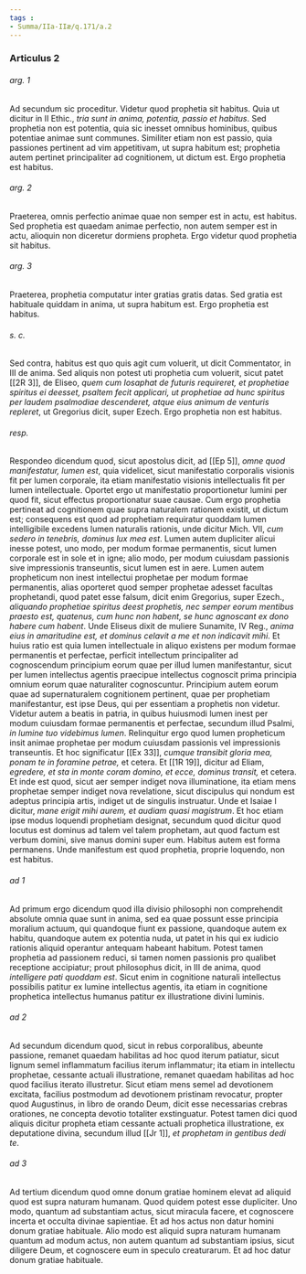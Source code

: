 ```yaml
---
tags : 
- Summa/IIa-IIæ/q.171/a.2
---
```


### Articulus 2

###### arg. 1
Ad secundum sic proceditur. Videtur quod prophetia sit habitus. Quia ut dicitur in II Ethic., *tria sunt in anima, potentia, passio et habitus*. Sed prophetia non est potentia, quia sic inesset omnibus hominibus, quibus potentiae animae sunt communes. Similiter etiam non est passio, quia passiones pertinent ad vim appetitivam, ut supra habitum est; prophetia autem pertinet principaliter ad cognitionem, ut dictum est. Ergo prophetia est habitus.

###### arg. 2
Praeterea, omnis perfectio animae quae non semper est in actu, est habitus. Sed prophetia est quaedam animae perfectio, non autem semper est in actu, alioquin non diceretur dormiens propheta. Ergo videtur quod prophetia sit habitus.

###### arg. 3
Praeterea, prophetia computatur inter gratias gratis datas. Sed gratia est habituale quiddam in anima, ut supra habitum est. Ergo prophetia est habitus.

###### s. c.
Sed contra, habitus est quo quis agit cum voluerit, ut dicit Commentator, in III de anima. Sed aliquis non potest uti prophetia cum voluerit, sicut patet [[2R 3]], de Eliseo, *quem cum Iosaphat de futuris requireret, et prophetiae spiritus ei deesset, psaltem fecit applicari, ut prophetiae ad hunc spiritus per laudem psalmodiae descenderet, atque eius animum de venturis repleret*, ut Gregorius dicit, super Ezech. Ergo prophetia non est habitus.

###### resp.
Respondeo dicendum quod, sicut apostolus dicit, ad [[Ep 5]], *omne quod manifestatur, lumen est*, quia videlicet, sicut manifestatio corporalis visionis fit per lumen corporale, ita etiam manifestatio visionis intellectualis fit per lumen intellectuale. Oportet ergo ut manifestatio proportionetur lumini per quod fit, sicut effectus proportionatur suae causae. Cum ergo prophetia pertineat ad cognitionem quae supra naturalem rationem existit, ut dictum est; consequens est quod ad prophetiam requiratur quoddam lumen intelligibile excedens lumen naturalis rationis, unde dicitur Mich. VII, *cum sedero in tenebris, dominus lux mea est*. Lumen autem dupliciter alicui inesse potest, uno modo, per modum formae permanentis, sicut lumen corporale est in sole et in igne; alio modo, per modum cuiusdam passionis sive impressionis transeuntis, sicut lumen est in aere. Lumen autem propheticum non inest intellectui prophetae per modum formae permanentis, alias oporteret quod semper prophetae adesset facultas prophetandi, quod patet esse falsum, dicit enim Gregorius, super Ezech., *aliquando prophetiae spiritus deest prophetis, nec semper eorum mentibus praesto est, quatenus, cum hunc non habent, se hunc agnoscant ex dono habere cum habent*. Unde Eliseus dixit de muliere Sunamite, IV Reg., *anima eius in amaritudine est, et dominus celavit a me et non indicavit mihi*. Et huius ratio est quia lumen intellectuale in aliquo existens per modum formae permanentis et perfectae, perficit intellectum principaliter ad cognoscendum principium eorum quae per illud lumen manifestantur, sicut per lumen intellectus agentis praecipue intellectus cognoscit prima principia omnium eorum quae naturaliter cognoscuntur. Principium autem eorum quae ad supernaturalem cognitionem pertinent, quae per prophetiam manifestantur, est ipse Deus, qui per essentiam a prophetis non videtur. Videtur autem a beatis in patria, in quibus huiusmodi lumen inest per modum cuiusdam formae permanentis et perfectae, secundum illud Psalmi, *in lumine tuo videbimus lumen*. Relinquitur ergo quod lumen propheticum insit animae prophetae per modum cuiusdam passionis vel impressionis transeuntis. Et hoc significatur [[Ex 33]], *cumque transibit gloria mea, ponam te in foramine petrae,* et cetera. Et [[1R 19]], dicitur ad Eliam, *egredere, et sta in monte coram domino, et ecce, dominus transit,* et cetera. Et inde est quod, sicut aer semper indiget nova illuminatione, ita etiam mens prophetae semper indiget nova revelatione, sicut discipulus qui nondum est adeptus principia artis, indiget ut de singulis instruatur. Unde et Isaiae l dicitur, *mane erigit mihi aurem, et audiam quasi magistrum*. Et hoc etiam ipse modus loquendi prophetiam designat, secundum quod dicitur quod locutus est dominus ad talem vel talem prophetam, aut quod factum est verbum domini, sive manus domini super eum. Habitus autem est forma permanens. Unde manifestum est quod prophetia, proprie loquendo, non est habitus.

###### ad 1
Ad primum ergo dicendum quod illa divisio philosophi non comprehendit absolute omnia quae sunt in anima, sed ea quae possunt esse principia moralium actuum, qui quandoque fiunt ex passione, quandoque autem ex habitu, quandoque autem ex potentia nuda, ut patet in his qui ex iudicio rationis aliquid operantur antequam habeant habitum. Potest tamen prophetia ad passionem reduci, si tamen nomen passionis pro qualibet receptione accipiatur; prout philosophus dicit, in III de anima, quod *intelligere pati quoddam est*. Sicut enim in cognitione naturali intellectus possibilis patitur ex lumine intellectus agentis, ita etiam in cognitione prophetica intellectus humanus patitur ex illustratione divini luminis.

###### ad 2
Ad secundum dicendum quod, sicut in rebus corporalibus, abeunte passione, remanet quaedam habilitas ad hoc quod iterum patiatur, sicut lignum semel inflammatum facilius iterum inflammatur; ita etiam in intellectu prophetae, cessante actuali illustratione, remanet quaedam habilitas ad hoc quod facilius iterato illustretur. Sicut etiam mens semel ad devotionem excitata, facilius postmodum ad devotionem pristinam revocatur, propter quod Augustinus, in libro de orando Deum, dicit esse necessarias crebras orationes, ne concepta devotio totaliter exstinguatur. Potest tamen dici quod aliquis dicitur propheta etiam cessante actuali prophetica illustratione, ex deputatione divina, secundum illud [[Jr 1]], *et prophetam in gentibus dedi te*.

###### ad 3
Ad tertium dicendum quod omne donum gratiae hominem elevat ad aliquid quod est supra naturam humanam. Quod quidem potest esse dupliciter. Uno modo, quantum ad substantiam actus, sicut miracula facere, et cognoscere incerta et occulta divinae sapientiae. Et ad hos actus non datur homini donum gratiae habituale. Alio modo est aliquid supra naturam humanam quantum ad modum actus, non autem quantum ad substantiam ipsius, sicut diligere Deum, et cognoscere eum in speculo creaturarum. Et ad hoc datur donum gratiae habituale.


